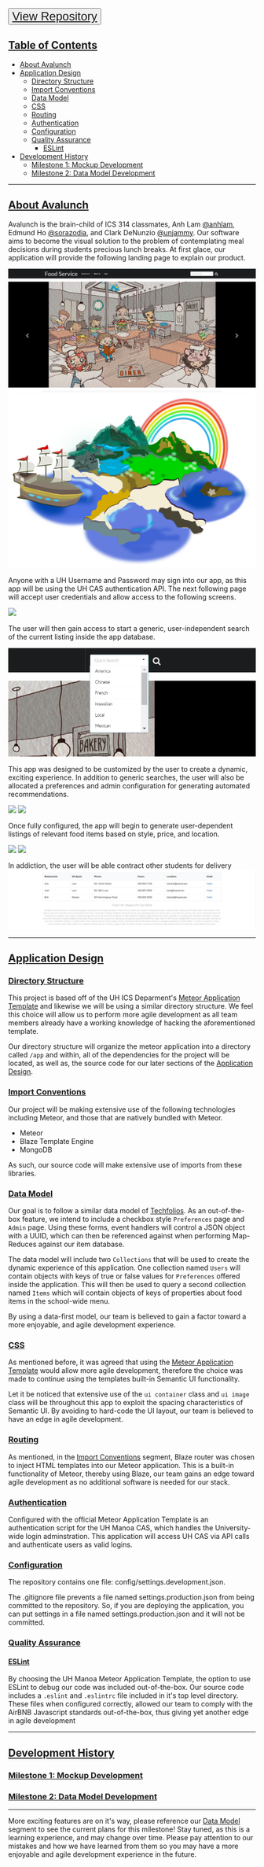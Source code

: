 <button style="color: blue; text-align: center; font-size: 24px; padding: 15px 32 px;">
  <a href="https://github.com/avalunch">View Repository </a>
</button>

## [Table of Contents](#table-of-contents)<a name="table-of-contents"></a>
- [About Avalunch](#about-avalunch)
- [Application Design](#application-design)
  - [Directory Structure](#directory-structure)
  - [Import Conventions](#import-conventions)
  - [Data Model](#data-model)
  - [CSS](#css)
  - [Routing](#routing)
  - [Authentication](#authentication)
  - [Configuration](#configuration)
  - [Quality Assurance](#quality-assurance)
    - [ESLint](#eslint)
- [Development History](#history)
  - [Milestone 1: Mockup Development](#milestone1)
  - [Milestone 2: Data Model Development](#milestone2)

<hr>

## [About Avalunch](#about-avalunch)<a name="about-avalunch"></a>


Avalunch is the brain-child of ICS 314 classmates, Anh Lam [@anhlam](https://github.com/anhlam), Edmund Ho [@sorazodia](https://github.com/sorazodia), and Clark DeNunzio [@unjammy](https://github.com/unjammy).
Our software aims to become the visual solution to the problem of contemplating meal decisions during students precious lunch breaks.
At first glace, our application will provide the following landing page to explain our product.

<img class="ui centered medium image" src="/images/landingpage.png">
<br>
<img class="ui centered medium image" src="/images/Screen Shot 2017-04-13 at 10.53.43.png">

Anyone with a UH Username and Password may sign into our app, as this app will be using the UH CAS authentication API.
The next following page will accept user credentials and allow access to the following screens.

<img class="ui centered medium image" src="/images/login.png">

The user will then gain access to start a generic, user-independent search of the current listing inside the app database.

<img class="ui centered medium image" src="/images/search.png">

This app was designed to be customized by the user to create a dynamic, exciting experience. In addition to generic searches, the user will also be allocated a preferences and admin configuration for generating automated recommendations.

<img class="ui centered medium image" src="/images/profile.png">
<img class="ui centered medium image" src="/images/admin.png">

Once fully configured, the app will begin to generate user-dependent listings of relevant food items based on style, price, and location.

<img class="ui centered medium image" src="/images/user1.png">
<img class="ui centered medium image" src="/images/user2.png">

In addiction, the user will be able contract other students for delivery
<img class="ui centered medium image" src="/images/order.png">

<hr>

## [Application Design](#application-design)<a name="application-design"></a>
### [Directory Structure](#directory-structure)<a name="directory-structure"></a>


This project is based off of the UH ICS Deparment's [Meteor Application Template](http://ics-software-engineering.github.io/meteor-application-template/) and likewise we will be using a similar directory structure. We feel this choice will allow us to perform more agile development as all team members already have a working knowledge of hacking the aforementioned template.

Our directory structure will organize the meteor application into a directory called ```/app``` and within, all of the dependencies for the project will be located, as well as, the source code for our later sections of the [Application Design](#application-design).

### [Import Conventions](#import-conventions)<a name="import-conventions"></a>


Our project will be making extensive use of the following technologies including Meteor, and those that are natively bundled with Meteor.

* Meteor
* Blaze Template Engine
* MongoDB

As such, our source code will make extensive use of imports from these libraries.

### [Data Model](#data-model)<a name="data-model"></a>


Our goal is to follow a similar data model of [Techfolios](http://techfolios.github.io/). As an out-of-the-box feature, we intend to include a checkbox style ```Preferences``` page and ```Admin``` page. Using these forms, event handlers will control a JSON object with a UUID, which can then be referenced against when performing Map-Reduces against our item database.

The data model will include two ```Collections``` that will be used to create the dynamic experience of this application. One collection named ```Users``` will contain objects with keys of true or false values for ```Preferences``` offered inside the application. This will then be used to query a second collection named ```Items``` which will contain objects of keys of properties about food items in the school-wide menu.

By using a data-first model, our team is believed to gain a factor toward a more enjoyable, and agile development experience.

### [CSS](#css)<a name="css"></a>


As mentioned before, it was agreed that using the [Meteor Application Template](http://ics-software-engineering.github.io/meteor-application-template/) would allow more agile development, therefore the choice was made to continue using the templates built-in Semantic UI functionality.

Let it be noticed that extensive use of the ```ui container``` class and ```ui image``` class will be throughout this app to exploit the spacing characteristics of Semantic UI. By avoiding to hard-code the UI layout, our team is believed to have an edge in agile development.

### [Routing](#routing)<a name="routing"></a>


As mentioned, in the [Import Conventions](#import-conventions) segment, Blaze router was chosen to inject HTML templates into our Meteor application. This is a built-in functionality of Meteor, thereby using Blaze, our team gains an edge toward agile development as no additional software is needed for our stack. 

### [Authentication](#authentication)<a name="authentication"></a>


Configured with the official Meteor Application Template is an authentication script for the UH Manoa CAS, which handles the University-wide login adminstration. This application will access UH CAS via API calls and authenticate users as valid logins.

### [Configuration](#configuration)<a name="configuration"></a>
The repository contains one file: config/settings.development.json.

The .gitignore file prevents a file named settings.production.json from being committed to the repository. So, if you are deploying the application, you can put settings in a file named settings.production.json and it will not be committed.



### [Quality Assurance](#quality-assurance)<a name="quality-assurance"></a>

#### [ESLint](#eslint)<a name="eslint"></a>


By choosing the UH Manoa Meteor Application Template, the option to use ESLint to debug our code was included out-of-the-box. Our source code includes a ```.eslint``` and ```.eslintrc``` file included in it's top level directory. These files when configured correctly, allowed our team to comply with the AirBNB Javascript standards out-of-the-box, thus giving yet another edge in agile development

<hr>

## [Development History](#history)<a name="history"></a>

### [](#milestone1)<a name="milestone1" href="https://github.com/Avalunch/Avalunch/projects/1">Milestone 1: Mockup Development</a>

### [](#milestone2)<a name="milestone2" href="https://github.com/Avalunch/Avalunch/projects/2">Milestone 2: Data Model Development</a>

<hr>

More exciting features are on it's way, please reference our [Data Model](#data-model) segment to see the current plans for this milestone! Stay tuned, as this is a learning experience, and may change over time. Please pay attention to our mistakes and how we have learned from them so you may have a more enjoyable and agile development experience in the future.

